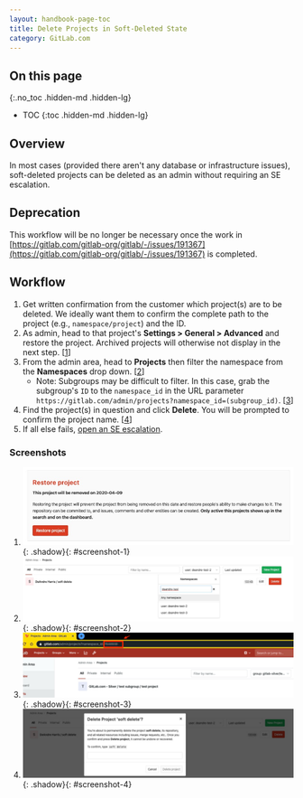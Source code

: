 ```yaml
---
layout: handbook-page-toc
title: Delete Projects in Soft-Deleted State
category: GitLab.com
---
```


## On this page
{:.no_toc .hidden-md .hidden-lg}

- TOC
{:toc .hidden-md .hidden-lg}

## Overview

In most cases (provided there aren't any database or infrastructure issues), soft-deleted projects can be deleted as an admin without requiring an SE escalation. 

## Deprecation
This workflow will be no longer be necessary once the work in [https://gitlab.com/gitlab-org/gitlab/-/issues/191367](https://gitlab.com/gitlab-org/gitlab/-/issues/191367) is completed.

## Workflow

1. Get written confirmation from the customer which project(s) are to be deleted. We ideally want them to confirm the complete path to the project (e.g., `namespace/project`) and the ID.
1. As admin, head to that project's **Settings > General > Advanced** and restore the project. Archived projects will otherwise not display in the next step. [[1](#screenshot-1)]
1. From the admin area, head to **Projects** then filter the namespace from the **Namespaces** drop down. [[2](#screenshot-2)]
    - Note: Subgroups may be difficult to filter. In this case, grab the subgroup's `ID` to the `namespace_id` in the URL parameter `https://gitlab.com/admin/projects?namespace_id=(subgroup_id)`. [[3](#screenshot-3)]
1. Find the project(s) in question and click **Delete**. You will be prompted to confirm the project name. [[4](#screenshot-4)]
1. If all else fails, [open an SE escalation](https://gitlab.com/gitlab-com/support/internal-requests/issues/new?issuable_template=Soft-Deleted%20Project).

### Screenshots

1. ![Restore project](assets/delete_1.jpg){: .shadow}{: #screenshot-1}
1. ![Filter namespace](assets/delete_2.jpg){: .shadow}{: #screenshot-2}
1. ![Filter namespace by group ID](assets/delete_4.jpg){: .shadow}{: #screenshot-3}
1. ![Delete project](assets/delete_3.jpg){: .shadow}{: #screenshot-4}
